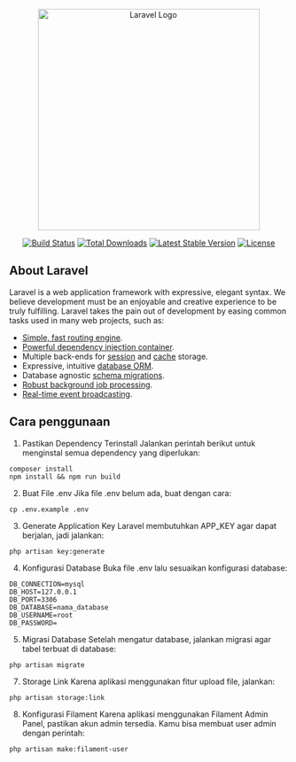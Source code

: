 <p align="center"><a href="https://laravel.com" target="_blank"><img src="https://raw.githubusercontent.com/laravel/art/master/logo-lockup/5%20SVG/2%20CMYK/1%20Full%20Color/laravel-logolockup-cmyk-red.svg" width="400" alt="Laravel Logo"></a></p>

<p align="center">
<a href="https://github.com/laravel/framework/actions"><img src="https://github.com/laravel/framework/workflows/tests/badge.svg" alt="Build Status"></a>
<a href="https://packagist.org/packages/laravel/framework"><img src="https://img.shields.io/packagist/dt/laravel/framework" alt="Total Downloads"></a>
<a href="https://packagist.org/packages/laravel/framework"><img src="https://img.shields.io/packagist/v/laravel/framework" alt="Latest Stable Version"></a>
<a href="https://packagist.org/packages/laravel/framework"><img src="https://img.shields.io/packagist/l/laravel/framework" alt="License"></a>
</p>

## About Laravel

Laravel is a web application framework with expressive, elegant syntax. We believe development must be an enjoyable and creative experience to be truly fulfilling. Laravel takes the pain out of development by easing common tasks used in many web projects, such as:

- [Simple, fast routing engine](https://laravel.com/docs/routing).
- [Powerful dependency injection container](https://laravel.com/docs/container).
- Multiple back-ends for [session](https://laravel.com/docs/session) and [cache](https://laravel.com/docs/cache) storage.
- Expressive, intuitive [database ORM](https://laravel.com/docs/eloquent).
- Database agnostic [schema migrations](https://laravel.com/docs/migrations).
- [Robust background job processing](https://laravel.com/docs/queues).
- [Real-time event broadcasting](https://laravel.com/docs/broadcasting).


## Cara penggunaan 
1. Pastikan Dependency Terinstall
Jalankan perintah berikut untuk menginstal semua dependency yang diperlukan:
```
composer install
npm install && npm run build
```

2. Buat File .env
Jika file .env belum ada, buat dengan cara:
```
cp .env.example .env
```

3. Generate Application Key
Laravel membutuhkan APP_KEY agar dapat berjalan, jadi jalankan:
```
php artisan key:generate
```

4. Konfigurasi Database
Buka file .env lalu sesuaikan konfigurasi database:
```
DB_CONNECTION=mysql
DB_HOST=127.0.0.1
DB_PORT=3306
DB_DATABASE=nama_database
DB_USERNAME=root
DB_PASSWORD=
```

5. Migrasi Database
Setelah mengatur database, jalankan migrasi agar tabel terbuat di database:
```
php artisan migrate
```

7. Storage Link
Karena aplikasi menggunakan fitur upload file, jalankan:
```
php artisan storage:link
```

8. Konfigurasi Filament 
Karena aplikasi menggunakan Filament Admin Panel, pastikan akun admin tersedia. Kamu bisa membuat user admin dengan perintah:
```
php artisan make:filament-user
```
